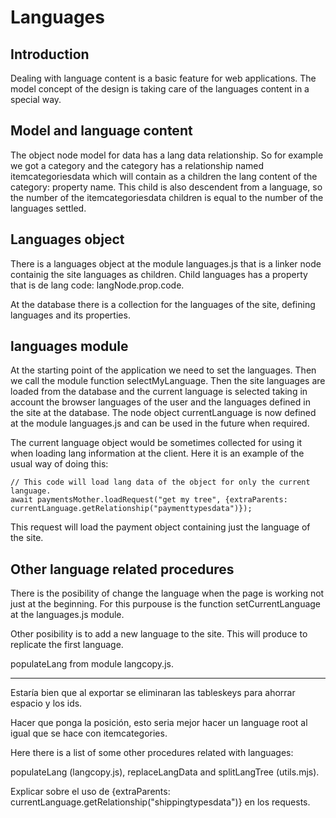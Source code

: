 Languages
=========

## Introduction

Dealing with language content is a basic feature for web applications. The model concept of the design is taking care of the languages content in a special way.

## Model and language content

The object node model for data has a lang data relationship. So for example we got a category and the category has a relationship named itemcategoriesdata which will contain as a children the lang content of the category: property name. This child is also descendent from a language, so the number of the itemcategoriesdata children is equal to the number of the languages settled.

## Languages object

There is a languages object at the module languages.js that is a linker node containig the site languages as children. Child languages has a property that is de lang code: langNode.prop.code.

At the database there is a collection for the languages of the site, defining languages and its properties.

## languages module

At the starting point of the application we need to set the languages. Then we call the module function selectMyLanguage. Then the site languages are loaded from the database and the current language is selected taking in account the browser languages of the user and the languages defined in the site at the database. The node object currentLanguage is now defined at the module languages.js and can be used in the future when required.

The current language object would be sometimes collected for using it when loading lang information at the client. Here it is an example of the usual way of doing this:

```
// This code will load lang data of the object for only the current language.
await paymentsMother.loadRequest("get my tree", {extraParents: currentLanguage.getRelationship("paymenttypesdata")});
```

This request will load the payment object containing just the language of the site.

## Other language related procedures

There is the posibility of change the language when the page is working not just at the beginning. For this purpouse is the function setCurrentLanguage at the languages.js module.

Other posibility is to add a new language to the site. This will produce to replicate the first language.

populateLang from module langcopy.js.
**********

Estaría bien que al exportar se eliminaran las tableskeys para ahorrar espacio y los ids.

Hacer que ponga la posición, esto seria mejor hacer un language root al igual que se hace con itemcategories.


Here there is a list of some other procedures related with languages:

populateLang (langcopy.js), replaceLangData and splitLangTree (utils.mjs).

Explicar sobre el uso de  {extraParents: currentLanguage.getRelationship("shippingtypesdata")} en los requests.